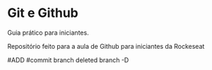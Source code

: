 # Git e Github

Guia prático para iniciantes.

Repositório feito para a aula de Github para iniciantes da Rockeseat

#ADD
#commit
branch
deleted branch -D
